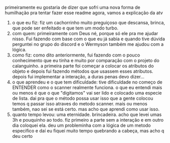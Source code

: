 primeiramente eu gostaria de dizer que sofri uma nova forma de humilhação pra tentar fazer esse readme
agora, vamos a explicação da atv
1) o que eu fiz:
fiz um cachorrinho muito preguiçoso que descansa, brinca, que pode ser enfeitado e que tem um modo turbo.
2) com quem:
primeiramente com Deus né, porque só ele pra me ajudar nisso. Fui fazendo com base com o que eu já sabia e quando tive dúvida perguntei no grupo do discord e o Wermyson também me ajudou com a lógica.
3) como fiz:
como dito anteriormente, fui fazendo com o pouco conhecimento que eu tinha e muito por comparação com o projeto do calanguinho. a primeira parte foi começar a colocar os atributos do objeto e depois fui fazendo métodos que usassem esses atributos. depois fui implementar a interação, a duras penas devo dizer...
4) o que aprendeu e o que tem dificuldade:
tive dificuldade no começo de ENTENDER como o scanner realmente funciona. o que eu entendi mais ou menos é que o que "digitamos" vai ser lido e colocado uma especie de lista. dai pra que o método possa usar isso que a gente colocou temos q passar isso atraves do metodo scanner. mais ou menos também, nao sei se está certo. mas acho que aprendi como usar isso. 
5) quanto tempo levou:
uma eternidade. brincadeira. acho que levei umas 3h e pouquinho ao todo. fiz primeiro a parte sem a interação e em outro dia coloquei ela. deu um probleminha com a lógica de um metodo especifico e daí eu fiquei muito tempo quebrando a cabeça, mas acho q deu certo